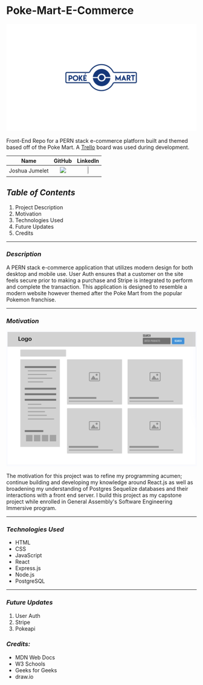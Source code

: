 # Poke-Mart-E-Commerce

![Image](Images/Poke_Mart_Logo.jpeg)

Front-End Repo for a PERN stack e-commerce platform built and themed based off of the Poke Mart. A [Trello](https://trello.com/b/eAeGysdm/pok%C3%A9-mart-e-commerce-app) board was used during development.

|      Name      |                                                               GitHub                                                               |                                                                  LinkedIn                                                                  |
| :------------: | :--------------------------------------------------------------------------------------------------------------------------------: | :----------------------------------------------------------------------------------------------------------------------------------------: |
| Joshua Jumelet | [<img src="https://cdn.iconscout.com/icon/free/png-256/github-3089487-2567439.png" width="20%" />](https://github.com/joshjumelet) | [<img src="https://cdn-icons-png.flaticon.com/512/179/179330.png" width="10%" height="10%" />](https://www.linkedin.com/in/joshua-jumelet) |

## **_Table of Contents_**

1. Project Description
2. Motivation
3. Technologies Used
4. Future Updates
5. Credits

---

### **_Description_**

A PERN stack e-commerce application that utilizes modern design for both desktop and mobile use. User Auth ensures that a customer on the site feels secure prior to making a purchase and Stripe is integrated to perform and complete the transaction. This application is designed to resemble a modern website however themed after the Poke Mart from the popular Pokemon franchise.

---

### **_Motivation_**

![Image](Images/Home_Page_Template.jpeg)

The motivation for this project was to refine my programming acumen; continue building and developing my knowledge around React.js as well as broadening my understanding of Postgres Sequelize databases and their interactions with a front end server. I build this project as my capstone project while enrolled in General Assembly's Software Engineering Immersive program.

---

### **_Technologies Used_**

- HTML
- CSS
- JavaScript
- React
- Express.js
- Node.js
- PostgreSQL

---

### **_Future Updates_**

1. User Auth
2. Stripe
3. Pokeapi

### **_Credits:_**

- MDN Web Docs
- W3 Schools
- Geeks for Geeks
- draw.io
